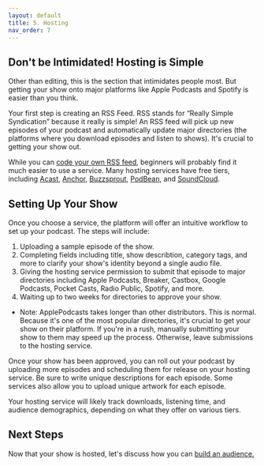 ```yaml
---
layout: default
title: 5. Hosting 
nav_order: 7
---
```


## Don't be Intimidated! Hosting is Simple

Other than editing, this is the section that intimidates people most. But getting your show onto major platforms like Apple Podcasts and Spotify is easier than you think. 

Your first step is creating an RSS Feed. RSS stands for “Really Simple Syndication” because it really is simple! An RSS feed will pick up new episodes of your podcast and automatically update major directories (the platforms where you download episodes and listen to shows). It's crucial to getting your show out. 

While you can [code your own RSS feed](https://www.wikihow.com/Create-an-RSS-Feed), beginners will probably find it much easier to use a service. Many hosting services have free tiers, including [Acast](https://www.acast.com/), [Anchor](https://anchor.fm/), [Buzzsprout](https://www.buzzsprout.com/), [PodBean](https://www.podbean.com/), and [SoundCloud](https://soundcloud.com/). 

## Setting Up Your Show

Once you choose a service, the platform will offer an intuitive workflow to set up your podcast. The steps will include:
1. Uploading a sample episode of the show.
2. Completing fields including title, show describtion, category tags, and more to clarify your show's identity beyond a single audio file.
3. Giving the hosting service permission to submit that episode to major directories including Apple Podcasts, Breaker, Castbox, Google Podcasts, Pocket Casts, Radio Public, Spotify, and more. 
4. Waiting up to two weeks for directories to approve your show. 
- Note: ApplePodcasts takes longer than other distributors. This is normal. Because it's one of the most popular directories, it's crucial to get your show on their platform. If you're in a rush, manually submitting your show to them may speed up the process. Otherwise, leave submissions to the hosting service. 

Once your show has been approved, you can roll out your podcast by uploading more episodes and scheduling them for release on your hosting service. Be sure to write unique descriptions for each episode. Some services also allow you to upload unique artwork for each episode. 

Your hosting service will likely track downloads, listening time, and audience demographics, depending on what they offer on various tiers. 

## Next Steps
Now that your show is hosted, let's discuss how you can [build an audience.](https://scds.github.io/podcasting/outreach.html)

